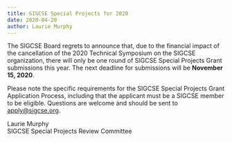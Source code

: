 ```yaml
---
title: SIGCSE Special Projects for 2020
date: 2020-04-20
author: Laurie Murphy
---
```


The SIGCSE Board regrets to announce that, due to the financial impact of the cancellation of the 2020 Technical Symposium on the SIGCSE organization, there will only be one round of SIGCSE Special Projects Grant submissions this year. The next deadline for submissions will be **November 15, 2020**.

Please note the specific requirements for the SIGCSE Special Projects Grant Application Process, including that the applicant must be a SIGCSE member to be eligible. Questions are welcome and should be sent to <apply@sigcse.org>.

Laurie Murphy  
SIGCSE Special Projects Review Committee

